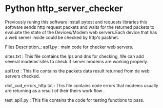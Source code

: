 # Python http_server_checker
Previously runing this software install pytest and requests libraries
this software sends http request packets and 
waits for the returned packets to evaluate the state of the Devices/Modem web servers.Each device that has a web server inside could be checked by http's packhet.

Files Description_:
api1.py   : main code for checker web servers.

sites.txt : This file contains the Ips and dns for checking, We can add several modems'sites to check if 
            server modems are working properly.

api1.txt  : This file contains the packets data result returned from de web servers checked.

dict_cod_errors_http.txt : This file contains code errors that modems usually are returning as a result of their theirs work flow .

test_api1.py   :  This file contains the code for testing functions to pass.

